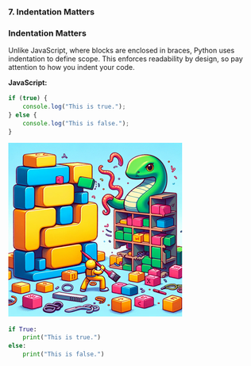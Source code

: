 
### 7. Indentation Matters

### Indentation Matters
Unlike JavaScript, where blocks are enclosed in braces, Python uses indentation to define scope. This enforces readability by design, so pay attention to how you indent your code.

**JavaScript:**
```javascript
if (true) {
    console.log("This is true.");
} else {
    console.log("This is false.");
}
```

![Indentation Matters](./7.png)

```python
if True:
    print("This is true.")
else:
    print("This is false.")
```